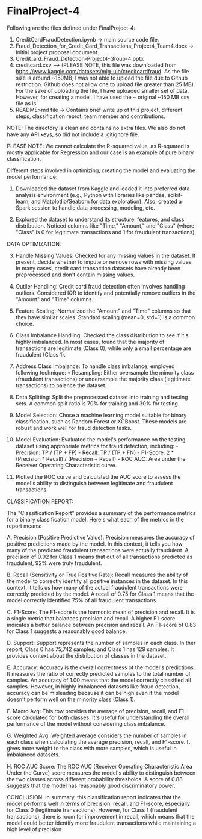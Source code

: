 # FinalProject-4

Following are the files defined under FinalProject-4:

1. CreditCardFraudDetection.ipynb -> main source code file.
2. Fraud_Detection_for_Credit_Card_Transactions_Project4_Team4.docx  -> Initial project proposal document.
3. Credit_ard_Fraud_Detection-Project4-Group-4.pptx
4. creditcard.csv --> (PLEASE NOTE, this file was downloaded from https://www.kaggle.com/datasets/mlg-ulb/creditcardfraud. As the file size is around ~150MB, I was not able to upload the file due to Github restriction. Github does not allow one to upload file greater than 25 MB). For the sake of uploading the file, I have uploaded smaller set of data. However, for creating a model, I have used the ~ original ~150 MB csv file as is.
5. README>md file  -> Contains brief write up of this project, different steps, classification reprot, team member and contributions.
   
NOTE: The directory is clean and contains no extra files. We also do not have any API keys, so did not include a .gitignore file.

PLEASE NOTE: We cannot calculate the R-squared value, as R-squared is mostly applicable for Regression and our case is an example of pure binary classification.


Different steps involved in optimizing, creating the model and evaluating the model performance:


1. Downloaded the dataset from Kaggle and loaded it into preferred data analysis environment (e.g., Python with libraries like pandas, scikit-learn, and Matplotlib/Seaborn for data exploration).
   Also, created a Spark session to handle data processing, modeling, etc.
   
2. Explored the dataset to understand its structure, features, and class distribution. Noticed columns like "Time," "Amount," and "Class" (where "Class" is 0 for legitimate transactions and 1 for fraudulent transactions).
   
DATA OPTIMIZATION:

3. Handle Missing Values: Checked for any missing values in the dataset. If present, decide whether to impute or remove rows with missing values. In many cases, credit card transaction datasets have already been preprocessed and don't contain missing values.

4. Outlier Handling: Credit card fraud detection often involves handling outliers. Considered IQR to identify and potentially remove outliers in the "Amount" and "Time" columns.

5. Feature Scaling: Normalized the "Amount" and "Time" columns so that they have similar scales. Standard scaling (mean=0, std=1) is a common choice.

6. Class Imbalance Handling: Checked the class distribution to see if it's highly imbalanced. In most cases, found that the majority of transactions are legitimate (Class 0), while only a small percentage are fraudulent (Class 1).

7. Address Class Imbalance: To handle class imbalance, employed following technique:
	• Resampling: Either oversample the minority class (fraudulent transactions) or undersample the majority class (legitimate transactions) to balance the dataset.

8. Data Splitting: Split the preprocessed dataset into training and testing sets. A common split ratio is 70% for training and 30% for testing.

9. Model Selection: Chose a machine learning model suitable for binary classification, such as Random Forest or XGBoost. These models are robust and work well for fraud detection tasks.

10. Model Evaluation: Evaluated the model's performance on the testing dataset using appropriate metrics for fraud detection, including: - Precision: TP / (TP + FP) - Recall: TP / (TP + FN) - F1-Score: 2 * (Precision * Recall) / (Precision + Recall) - ROC AUC: Area under the Receiver Operating Characteristic curve.

11. Plotted the ROC curve and calculated the AUC score to assess the model's ability to distinguish between legitimate and fraudulent transactions.

CLASSIFICATION REPORT:

The "Classification Report" provides a summary of the performance metrics for a binary classification model. Here's what each of the metrics in the report means:

A. Precision (Positive Predictive Value): Precision measures the accuracy of positive predictions made by the model. In this context, it tells you how many of the predicted fraudulent transactions were actually fraudulent. A precision of 0.92 for Class 1 means that out of all transactions predicted as fraudulent, 92% were truly fraudulent.

B. Recall (Sensitivity or True Positive Rate): Recall measures the ability of the model to correctly identify all positive instances in the dataset. In this context, it tells us how many of the actual fraudulent transactions were correctly predicted by the model. A recall of 0.75 for Class 1 means that the model correctly identified 75% of all fraudulent transactions.

C. F1-Score: The F1-score is the harmonic mean of precision and recall. It is a single metric that balances precision and recall. A higher F1-score indicates a better balance between precision and recall. An F1-score of 0.83 for Class 1 suggests a reasonably good balance.

D. Support: Support represents the number of samples in each class. In ther report, Class 0 has 75,742 samples, and Class 1 has 129 samples. It provides context about the distribution of classes in the dataset.

E. Accuracy: Accuracy is the overall correctness of the model's predictions. It measures the ratio of correctly predicted samples to the total number of samples. An accuracy of 1.00 means that the model correctly classified all samples. However, in highly imbalanced datasets like fraud detection, accuracy can be misleading because it can be high even if the model doesn't perform well on the minority class (Class 1).

F. Macro Avg: This row provides the average of precision, recall, and F1-score calculated for both classes. It's useful for understanding the overall performance of the model without considering class imbalance.

G. Weighted Avg: Weighted average considers the number of samples in each class when calculating the average precision, recall, and F1-score. It gives more weight to the class with more samples, which is useful in imbalanced datasets.

H. ROC AUC Score: The ROC AUC (Receiver Operating Characteristic Area Under the Curve) score measures the model's ability to distinguish between the two classes across different probability thresholds. A score of 0.88 suggests that the model has reasonably good discriminatory power.

CONCLUSION: In summary, this classification report indicates that the model performs well in terms of precision, recall, and F1-score, especially for Class 0 (legitimate transactions). However, for Class 1 (fraudulent transactions), there is room for improvement in recall, which means that the model could better identify more fraudulent transactions while maintaining a high level of precision.



